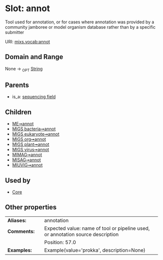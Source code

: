 
# Slot: annot


Tool used for annotation, or for cases where annotation was provided by a community jamboree or model organism database rather than by a specific submitter

URI: [mixs.vocab:annot](https://w3id.org/mixs/vocab/annot)


## Domain and Range

None ->  <sub>OPT</sub> [String](types/String.md)

## Parents

 *  is_a: [sequencing field](sequencing_field.md)

## Children

 *  [ME➞annot](ME_annot.md)
 *  [MIGS bacteria➞annot](MIGS_bacteria_annot.md)
 *  [MIGS eukaryote➞annot](MIGS_eukaryote_annot.md)
 *  [MIGS org➞annot](MIGS_org_annot.md)
 *  [MIGS plant➞annot](MIGS_plant_annot.md)
 *  [MIGS virus➞annot](MIGS_virus_annot.md)
 *  [MIMAG➞annot](MIMAG_annot.md)
 *  [MISAG➞annot](MISAG_annot.md)
 *  [MIUVIG➞annot](MIUVIG_annot.md)

## Used by

 * [Core](Core.md)

## Other properties

|  |  |  |
| --- | --- | --- |
| **Aliases:** | | annotation |
| **Comments:** | | Expected value: name of tool or pipeline used, or annotation source description |
|  | | Position: 57.0 |
| **Examples:** | | Example(value='prokka', description=None) |

